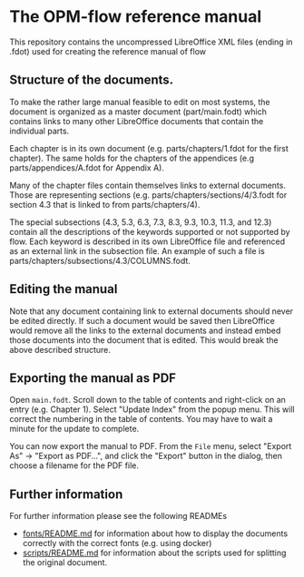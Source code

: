 # The OPM-flow reference manual

This repository contains the uncompressed LibreOffice XML files (ending in
.fdot) used for creating the reference manual of flow

## Structure of the documents.

To make the rather large manual feasible to edit on most systems, the document
is organized as a master document (part/main.fodt) which contains links to many
other LibreOffice documents that contain the individual parts.

Each chapter is in its own document (e.g. parts/chapters/1.fdot for the first
chapter). The same holds for the chapters of the appendices (e.g
parts/appendices/A.fdot for Appendix A).

Many of the chapter files contain themselves links to external documents. Those
are representing sections (e.g. parts/chapters/sections/4/3.fodt  for section
4.3 that is linked to from parts/chapters/4).

The special subsections (4.3, 5.3, 6.3, 7.3, 8.3, 9.3, 10.3, 11.3, and 12.3)
contain all the descriptions of the keywords supported or not supported by
flow. Each keyword is described in its
own LibreOffice file and referenced as an external link in the subsection file.
An example of such a file is parts/chapters/subsections/4.3/COLUMNS.fodt.

## Editing the manual

Note that any document containing link to external documents should never be
edited directly. If such a document would be saved then LibreOffice would
remove all the links to the external documents and instead embed those documents
into the document that is edited. This would break the above described
structure.

## Exporting the manual as PDF

Open `main.fodt`. Scroll down to the table of contents and right-click on an entry (e.g. Chapter 1).
Select "Update Index" from the popup menu. This will correct the numbering in the table of contents.
You may have to wait a minute for the update to complete.

You can now export the manual to PDF. From the `File` menu, select "Export As" → "Export as PDF…",
and click the "Export" button in the dialog, then choose a filename for the PDF file.

## Further information

For further information please see the following READMEs
- [fonts/README.md](fonts/README.md) for information about how to display the
  documents correctly with the correct fonts (e.g. using docker)
- [scripts/README.md](scripts/README.md) for information about the scripts
  used for splitting the original document.
